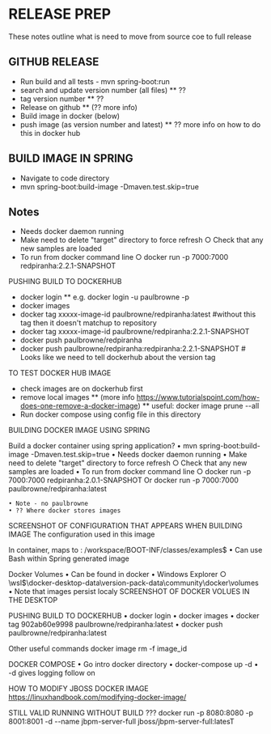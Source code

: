 # RELEASE PREP

These notes outline what is need to move from source coe to full release

## GITHUB RELEASE
* Run build and all tests - mvn spring-boot:run
* search and update version number (all files)
** ??
* tag version number
** ??
* Release on github 
** (?? more info)
* Build image in docker (below)
* push image (as version number and latest)
** ?? more info on how to do this in docker hub

## BUILD IMAGE IN SPRING

* Navigate to code directory
* mvn spring-boot:build-image -Dmaven.test.skip=true

## Notes
* Needs docker daemon running
* Make need to delete "target" directory to force refresh
  ○ Check that any new samples are loaded
* To run from docker command line
  ○ docker run -p 7000:7000 redpiranha:2.2.1-SNAPSHOT

PUSHING BUILD TO DOCKERHUB
* docker login
** e.g. docker login -u paulbrowne -p <password>
* docker images
* docker tag xxxxx-image-id paulbrowne/redpiranha:latest     		 #without this tag then it doesn't matchup to repository
* docker tag xxxxx-image-id paulbrowne/redpiranha:2.2.1-SNAPSHOT     
* docker push paulbrowne/redpiranha
* docker push paulbrowne/redpiranha:redpiranha:2.2.1-SNAPSHOT		 # Looks like we need to tell dockerhub about the version tag

TO TEST DOCKER HUB IMAGE
* check images are on dockerhub first
* remove local images
** (more info https://www.tutorialspoint.com/how-does-one-remove-a-docker-image)
** useful:  docker image prune --all
* Run docker compose using config file in this directory


BUILDING DOCKER IMAGE USING SPRING

 Build a docker container using spring application?
    • mvn spring-boot:build-image -Dmaven.test.skip=true
    • Needs docker daemon running
    • Make need to delete "target" directory to force refresh
        ○ Check that any new samples are loaded
    • To run from docker command line
        ○ docker run -p 7000:7000 redpiranha:2.0.1-SNAPSHOT
Or
docker run -p 7000:7000 paulbrowne/redpiranha:latest

	• Note - no paulbrowne
	• ?? Where docker stores images




SCREENSHOT OF CONFIGURATION THAT APPEARS WHEN BUILDING IMAGE
The configuration used in this image


In container, maps to : /workspace/BOOT-INF/classes/examples$
    • Can use Bash within Spring generated image
    



Docker Volumes
    • Can be found in docker
    • Windows Explorer
        ○ \\wsl$\docker-desktop-data\version-pack-data\community\docker\volumes
    • Note that images persist localy 
SCREENSHOT OF DOCKER VOLUES IN THE DESKTOP



PUSHING BUILD TO DOCKERHUB
    • docker login
    • docker images
    • docker tag 902ab60e9998 paulbrowne/redpiranha:latest
    • docker push paulbrowne/redpiranha:latest

Other useful commands
	docker image rm -f image_id


DOCKER COMPOSE
	• Go intro docker directory
	• docker-compose up -d 
	• -d gives logging follow on



    
HOW TO MODIFY JBOSS DOCKER IMAGE
https://linuxhandbook.com/modifying-docker-image/


STILL VALID
RUNNING WITHOUT BUILD
???
docker run -p 8080:8080 -p 8001:8001 -d --name jbpm-server-full jboss/jbpm-server-full:latesT
    


